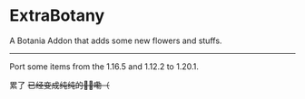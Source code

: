# ExtraBotany  

A Botania Addon that adds some new flowers and stuffs.  

---  
Port some items from the 1.16.5 and 1.12.2 to 1.20.1.  

累了
~~已经变成纯纯的🐂🐎嘞（~~